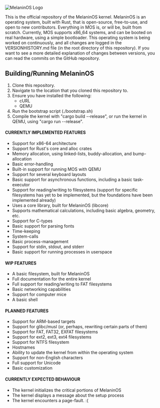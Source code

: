 ![MelaninOS Logo]()

This is the official repository of the MelaninOS kernel. MelaninOS is an operating system, built with Rust, that is open-source, free-to-use, and open to new contributors. Everything in MOS is, or will be, built from scratch. Currently, MOS supports x86_64 systems, and can be booted on real hardware, using a simple bootloader. This operating system is being worked on continuously, and all changes are logged in the VERSIONHISTORY.md file (in the root directory of this repository). If you want to see a more detailed explanation of changes between versions, you can read the commits on the GitHub repository.

## Building/Running MelaninOS
1. Clone this repository.
2. Navigate to the location that you cloned this repository to.
3. Ensure you have installed the following:
	- cURL
	- QEMU
4. Run the bootstrap script (./bootstrap.sh)
5. Compile the kernel with "cargo build --release", or run the kernel in QEMU, using "cargo run --release".


#### CURRENTLY IMPLEMENTED FEATURES
 - Support for x86-64 architecture
 - Support for Rust's core and alloc crates
 - Memory allocation, using linked-lists, buddy-allocation, and bump-allocation
 - Basic error-handling
 - Built-in support for running MOS with QEMU
 - Support for several keyboard layouts
 - Basic support for asynchronous functions, including a basic task-executor
 - Support for reading/writing to filesystems (support for specific filesystems has yet to be implemented, but the foundations have been implemented already)
 - Uses a core library, built for MelaninOS (libcore)
 - Supports mathematical calculations, including basic algebra, geometry, etc.
 - Support for C-types
 - Basic support for parsing fonts
 - Time-keeping
 - System-calls
 - Basic process-management
 - Support for stdin, stdout, and stderr
 - Basic support for running processes in userspace


#### WIP FEATURES
 - A basic filesystem, built for MelaninOS
 - Full documentation for the entire kernel
 - Full support for reading/writing to FAT filesystems
 - Basic networking capabilities
 - Support for computer mice
 - A basic shell


#### PLANNED FEATURES
 - Support for ARM-based targets
 - Support for glibc/musl (or, perhaps, rewriting certain parts of them)
 - Support for FAT, FAT32, EXFAT filesystems
 - Support for ext2, ext3, ext4 filesystems
 - Support for NTFS filesystem
 - Hostnames
 - Ability to update the kernel from within the operating system
 - Support for non-English characters
 - Full support for Unicode
 - Basic customization

#### CURRENTLY EXPECTED BEHAVIOUR
 - The kernel initializes the critical portions of MelaninOS
 - The kernel displays a message about the setup process
 - The kernel encounters a page-fault. :(
